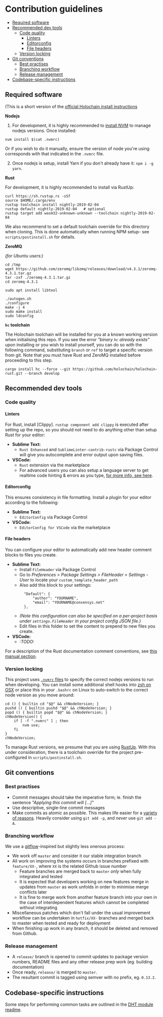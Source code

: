 # Contribution guidelines


<!-- MarkdownTOC -->

- [Required software](#required-software)
- [Recommended dev tools](#recommended-dev-tools)
	- [Code quality](#code-quality)
		- [Linters](#linters)
		- [Editorconfig](#editorconfig)
		- [File headers](#file-headers)
	- [Version locking](#version-locking)
- [Git conventions](#git-conventions)
	- [Best practises](#best-practises)
	- [Branching workflow](#branching-workflow)
	- [Release management](#release-management)
- [Codebase-specific instructions](#codebase-specific-instructions)

<!-- /MarkdownTOC -->


## Required software

(This is a short version of the [official Holochain install instructions](https://developer.holochain.org/start.html)

**Nodejs**

1. For development, it is highly recommended to [install NVM](https://github.com/creationix/nvm) to manage nodejs versions. Once installed:
	
```
nvm install $(cat .nvmrc)
```

Or if you wish to do it manually, ensure the version of node you're using corresponds with that indicated in the `.nvmrc` file.

2. Once nodejs is setup, install Yarn if you don't already have it: `npm i -g yarn`.

**Rust**

For development, it is highly recommended to install via RustUp:  

```
curl https://sh.rustup.rs -sSf
source $HOME/.cargo/env
rustup toolchain install nightly-2019-02-04
rustup default nightly-2019-02-04	# optional
rustup target add wasm32-unknown-unknown --toolchain nightly-2019-02-04
```

We also recommend to set a default toolchain override for this directory when cloning. This is done automatically when running NPM setup- see `scripts/postinstall.sh` for details.
    
**ZeroMQ**

*(for Ubuntu users:)*

```
cd /tmp
wget https://github.com/zeromq/libzmq/releases/download/v4.3.1/zeromq-4.3.1.tar.gz
tar -zxf ./zeromq-4.3.1.tar.gz
cd zeromq-4.3.1

sudo apt install libtool

./autogen.sh
./configure
make -j 4
sudo make install
sudo ldconfig
```

**`hc` toolchain**

The Holochain toolchain will be installed for you at a known working version when initialising this repo. If  you see the error *"binary `hc` already exists"* upon installing or you wish to install yourself, you can do so with the following command, substituting `branch` or `ref` to target a specific version from git. Note that you must have Rust and ZeroMQ installed before proceeding to this step.

```
cargo install hc --force --git https://github.com/holochain/holochain-rust.git --branch develop
```


## Recommended dev tools

### Code quality

#### Linters

For Rust, install [Clippy]. `rustup component add clippy` is executed after setting up the repo, so you should not need to do anything other than setup Rust for your editor:

- **Sublime Text:**
	- `Rust Enhanced` and `SublimeLinter-contrib-rustc` via Package Control will give you autocomplete and error output upon saving files. 
- **VSCode:**
	- `Rust` extension via the marketplace
	- For advanced users you can also setup a language server to get realtime code hinting & errors as you type, [for more info, see here](https://hoverbear.org/2017/03/03/setting-up-a-rust-devenv/).

#### Editorconfig

This ensures consistency in file formatting. Install a plugin for your editor according to the following:

- **Sublime Text:**
	- `EditorConfig` via Package Control
- **VSCode:**
	- `EditorConfig for VSCode` via the marketplace

#### File headers

You can configure your editor to automatically add new header comment blocks to files you create.

- **Sublime Text:**
	- Install `FileHeader` via Package Control
	- Go to *Preferences > Package Settings > FileHeader > Settings - User* to locate your `custom_template_header_path`
	- Also add this block to your settings:  
	  ```
		"Default": {
			"author": "YOURNAME",
			"email": "YOURNAME@consensys.net"
		},
	  ```
	- *(Note this configuration can also be specified on a per-project basis under `settings.FileHeader` in your project config JSON file.)*
	- Edit files in this folder to set the content to prepend to new files you create.
- **VSCode:**
	- *:TODO:*

For a description of the Rust documentation comment conventions, see [this manual section](https://doc.rust-lang.org/book/ch14-02-publishing-to-crates-io.html#commonly-used-sections).

### Version locking

This project uses [`.nvmrc` files](https://github.com/creationix/nvm#nvmrc) to specify the correct nodejs versions to run when developing. You can install some additional shell hooks into [zsh on OSX](https://github.com/creationix/nvm#zsh) or place this in your `.bashrc` on Linux to auto-switch to the correct node version as you move around:

```
cd () { builtin cd "$@" && chNodeVersion; }
pushd () { builtin pushd "$@" && chNodeVersion; }
popd () { builtin popd "$@" && chNodeVersion; }
chNodeVersion() {
    if [ -f ".nvmrc" ] ; then
        nvm use;
    fi
}
chNodeVersion;
```

To manage Rust versions, we presume that you are using [RustUp](https://rustup.rs/). With this under consideration, there is a toolchain override for the project pre-configured in `scripts/postinstall.sh`.






## Git conventions


### Best practises

- Commit messages should take the imperative form; ie. finish the sentence *"Applying this commit will [...]"*
- Use descriptive, single-line commit messages
- Make commits as atomic as possible. This makes life easier for a [variety of reasons](https://brainlessdeveloper.com/2018/02/19/git-best-practices-atomic-commits/). Heavily consider using `git add -p`, and *never* use `git add -A`.


### Branching workflow

We use a [gitflow](https://danielkummer.github.io/git-flow-cheatsheet/)-inspired but slightly less onerous process:

- We work off `master` and consider it our stable integration branch
- All work on improving the systems occurs in branches prefixed with `feature/XX-`, where `XX` is the related Github issue number
	- Feature branches are merged back to `master` *only* when fully integrated and tested
	- It is expected that developers working on new features merge in updates from `master` as work unfolds in order to minimise merge conflicts later
	- It is fine to merge work from another feature branch into your own in the case of interdependent features which cannot be completed without integrating
- Miscellaneous patches which don't fall under the usual improvement workflow can be undertaken in `hotfix/XX-` branches and merged back to master when tested and ready for deployment
- When finishing up work in any branch, it should be deleted and removed from Github.


### Release management

- A `release/` branch is opened to commit updates to package version numbers, README files and any other release prep work (eg. building documentation)
- Once ready, `release/` is merged to `master`.
- The resultant commit is tagged using semver with no prefix, eg. `0.13.2`.




## Codebase-specific instructions

Some steps for performing common tasks are outlined in the [DHT module readme](holo-rea-dht/README.md).
